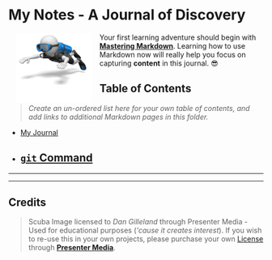 # My Notes - A Journal of Discovery

[![Scuba](./images/stick_figure_scuba.gif)](#credits)

Your first learning adventure should begin with [**Mastering Markdown**](https://guides.github.com/features/mastering-markdown/). Learning how to use Markdown now will really help you focus on capturing **content** in this journal. :sunglasses:

## Table of Contents

> *Create an un-ordered list here for your own table of contents, and add links to additional Markdown pages in this folder.*

- [My Journal](./Journal.md)
- [`git` Command](./git-commands.md)
  - 

----

<!-- Custom Styling - Modify for Fun and Learning - No Warranties Implied -->
<style type="text/css">
img:first-child {
    float: left;
    width: auto;
    padding-right: 15px;
    margin-left: 15px;
}
</style>

----

## Credits

> Scuba Image licensed to *Dan Gilleland* through Presenter Media - Used for educational purposes (*'cause it creates interest*). If you wish to re-use this in your own projects, please purchase your own [License](https://www.presentermedia.com/eula.html) through [**Presenter Media**](https://www.presentermedia.com/).
